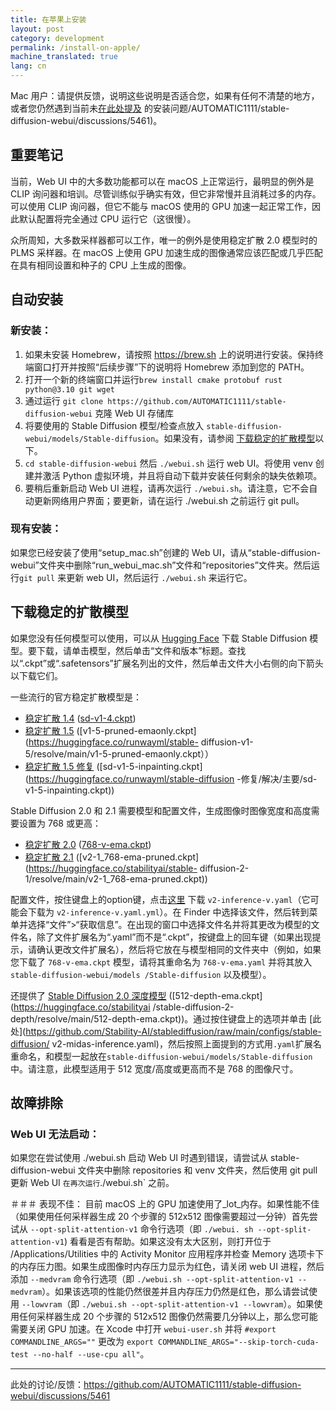 ```yaml
---
title: 在苹果上安装
layout: post
category: development
permalink: /install-on-apple/
machine_translated: true
lang: cn
---
```

Mac 用户：请提供反馈，说明这些说明是否适合您，如果有任何不清楚的地方，或者您仍然遇到当前未[在此处提及](https://github.com) 的安装问题/AUTOMATIC1111/stable-diffusion-webui/discussions/5461)。

重要笔记
------

当前，Web UI 中的大多数功能都可以在 macOS 上正常运行，最明显的例外是 CLIP 询问器和培训。尽管训练似乎确实有效，但它非常慢并且消耗过多的内存。可以使用 CLIP 询问器，但它不能与 macOS 使用的 GPU 加速一起正常工作，因此默认配置将完全通过 CPU 运行它（这很慢）。

众所周知，大多数采样器都可以工作，唯一的例外是使用稳定扩散 2.0 模型时的 PLMS 采样器。在 macOS 上使用 GPU 加速生成的图像通常应该匹配或几乎匹配在具有相同设置和种子的 CPU 上生成的图像。

自动安装
------


### 新安装：
1. 如果未安装 Homebrew，请按照 https://brew.sh 上的说明进行安装。保持终端窗口打开并按照“后续步骤”下的说明将 Homebrew 添加到您的 PATH。
2. 打开一个新的终端窗口并运行`brew install cmake protobuf rust python@3.10 git wget`
3. 通过运行 `git clone https://github.com/AUTOMATIC1111/stable-diffusion-webui` 克隆 Web UI 存储库
4. 将要使用的 Stable Diffusion 模型/检查点放入 `stable-diffusion-webui/models/Stable-diffusion`。如果没有，请参阅 [下载稳定的扩散模型](https://github.com/AUTOMATIC1111/stable-diffusion-webui/wiki/Installation-on-Apple-Silicon#downloading-stable-diffusion-models)以下。
5. `cd stable-diffusion-webui` 然后 `./webui.sh` 运行 web UI。将使用 venv 创建并激活 Python 虚拟环境，并且将自动下载并安装任何剩余的缺失依赖项。
6. 要稍后重新启动 Web UI 进程，请再次运行 `./webui.sh`。请注意，它不会自动更新网络用户界面；要更新，请在运行 ./webui.sh 之前运行 git pull。

### 现有安装：
如果您已经安装了使用“setup_mac.sh”创建的 Web UI，请从“stable-diffusion-webui”文件夹中删除“run_webui_mac.sh”文件和“repositories”文件夹。然后运行 ​​`git pull` 来更新 web UI，然后运行 ​​`./webui.sh` 来运行它。

下载稳定的扩散模型
------


如果您没有任何模型可以使用，可以从 [Hugging Face](https://huggingface.co/models?pipeline_tag=text-to-image&sort=downloads) 下载 Stable Diffusion 模型。要下载，请单击模型，然后单击“文件和版本”标题。查找以“.ckpt”或“.safetensors”扩展名列出的文件，然后单击文件大小右侧的向下箭头以下载它们。

一些流行的官方稳定扩散模型是：
* [稳定扩散 1.4](https://huggingface.co/CompVis/stable-diffusion-v-1-4-original) ([sd-v1-4.ckpt](https://huggingface.co/CompVis/稳定扩散-v-1-4-原始/解决/主要/sd-v1-4.ckpt))
* [稳定扩散 1.5](https://huggingface.co/runwayml/stable-diffusion-v1-5) ([v1-5-pruned-emaonly.ckpt](https://huggingface.co/runwayml/stable- diffusion-v1-5/resolve/main/v1-5-pruned-emaonly.ckpt））
* [稳定扩散 1.5 修复](https://huggingface.co/runwayml/stable-diffusion-inpainting) ([sd-v1-5-inpainting.ckpt](https://huggingface.co/runwayml/stable-diffusion -修复/解决/主要/sd-v1-5-inpainting.ckpt))

Stable Diffusion 2.0 和 2.1 需要模型和配置文件，生成图像时图像宽度和高度需要设置为 768 或更高：
* [稳定扩散 2.0](https://huggingface.co/stabilityai/stable-diffusion-2) ([768-v-ema.ckpt](https://huggingface.co/stabilityai/stable-diffusion-2/解决/主要/768-v-ema.ckpt))
* [稳定扩散 2.1](https://huggingface.co/stabilityai/stable-diffusion-2-1) ([v2-1_768-ema-pruned.ckpt](https://huggingface.co/stabilityai/stable- diffusion-2-1/resolve/main/v2-1_768-ema-pruned.ckpt))

配置文件，按住键盘上的option键，点击[这里](https://github.com/Stability-AI/stablediffusion/raw/main/configs/stable-diffusion/v2-inference-v.yaml ) 下载 `v2-inference-v.yaml`（它可能会下载为 `v2-inference-v.yaml.yml`）。在 Finder 中选择该文件，然后转到菜单并选择“文件”>“获取信息”。在出现的窗口中选择文件名并将其更改为模型的文件名，除了文件扩展名为“.yaml”而不是“.ckpt”，按键盘上的回车键（如果出现提示，请确认更改文件扩展名），然后将它放在与模型相同的文件夹中（例如，如果您下载了 `768-v-ema.ckpt` 模型，请将其重命名为 `768-v-ema.yaml` 并将其放入 `stable-diffusion-webui/models /Stable-diffusion` 以及模型）。

还提供了 [Stable Diffusion 2.0 深度模型](https://huggingface.co/stabilityai/stable-diffusion-2-depth) ([512-depth-ema.ckpt](https://huggingface.co/stabilityai /stable-diffusion-2-depth/resolve/main/512-depth-ema.ckpt))。通过按住键盘上的选项并单击 [此处](https://github.com/Stability-AI/stablediffusion/raw/main/configs/stable-diffusion/ v2-midas-inference.yaml)，然后按照上面提到的方式用`.yaml`扩展名重命名，和模型一起放在`stable-diffusion-webui/models/Stable-diffusion`中。请注意，此模型适用于 512 宽度/高度或更高而不是 768 的图像尺寸。

故障排除
------


### Web UI 无法启动：
如果您在尝试使用 ./webui.sh 启动 Web UI 时遇到错误，请尝试从 stable-diffusion-webui 文件夹中删除 repositories 和 venv 文件夹，然后使用 git pull 更新 Web UI ` 在再次运行 `./webui.sh` 之前。

＃＃＃ 表现不佳：
目前 macOS 上的 GPU 加速使用了_lot_内存。如果性能不佳（如果使用任何采样器生成 20 个步骤的 512x512 图像需要超过一分钟）首先尝试从 `--opt-split-attention-v1` 命令行选项（即 `./webui. sh --opt-split-attention-v1`) 看看是否有帮助。如果这没有太大区别，则打开位于 /Applications/Utilities 中的 Activity Monitor 应用程序并检查 Memory 选项卡下的内存压力图。如果生成图像时内存压力显示为红色，请关闭 web UI 进程，然后添加 `--medvram` 命令行选项（即 `./webui.sh --opt-split-attention-v1 -- medvram`）。如果该选项的性能仍然很差并且内存压力仍然是红色，那么请尝试使用 `--lowvram`（即 `./webui.sh --opt-split-attention-v1 --lowvram`）。如果使用任何采样器生成 20 个步骤的 512x512 图像仍然需要几分钟以上，那么您可能需要关闭 GPU 加速。在 Xcode 中打开 `webui-user.sh` 并将 `#export COMMANDLINE_ARGS=""` 更改为 `export COMMANDLINE_ARGS="--skip-torch-cuda-test --no-half --use-cpu all"`。

------


此处的讨论/反馈：https://github.com/AUTOMATIC1111/stable-diffusion-webui/discussions/5461
